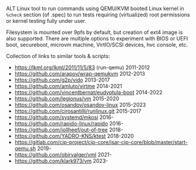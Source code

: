 ALT Linux tool to run commands using QEMU/KVM booted Linux kernel in `%check`
section (of .spec) to run tests requiring (virtualized) root permissions or
kernel testing fully under user.

Filesystem is mounted over 9pfs by default, but creation of ext4 image is also
supported. There are multiple options to experiment with BIOS or UEFI boot,
secureboot, microvm machine, VirtIO/SCSI devices, hvc console, etc.

Collection of links to similar tools & scripts:

* https://lkml.org/lkml/2011/11/5/83 (run-qemu) 2011-2012
* https://github.com/arapov/wrap-qemukvm 2012-2013
* https://github.com/g2p/vido 2013-2017
* https://github.com/amluto/virtme 2014-2021
* https://github.com/vincentbernat/eudyptula-boot 2014-2022
* https://github.com/legionus/vm 2015-2020
* https://github.com/osandov/osandov-linux 2015-2023
* https://github.com/cirosantilli/runlinux.git 2015-2017
* https://github.com/systemd/mkosi 2016-
* https://github.com/rapido-linux/rapido 2016-
* https://github.com/jollheef/out-of-tree 2018-
* https://github.com/YADRO-KNS/ktest 2018-2020
* https://gitlab.com/cip-project/cip-core/isar-cip-core/blob/master/start-qemu.sh 2019-
* https://github.com/obirvalger/vml 2021-
* https://github.com/klark973/vm 2023-
